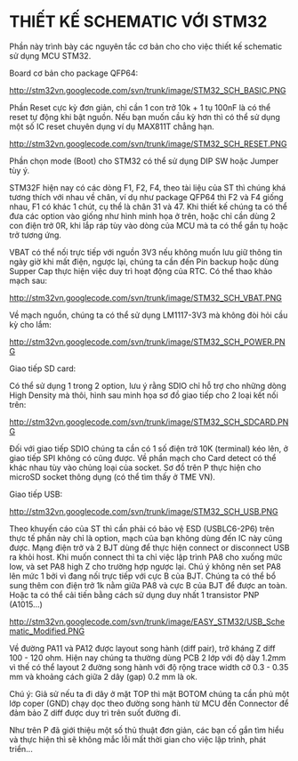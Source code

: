# THIẾT KẾ SCHEMATIC VỚI STM32 #

Phần này trình bày các nguyên tắc cơ bản cho cho việc thiết kế schematic sử dụng MCU STM32.

Board cơ bản cho package QFP64:

http://stm32vn.googlecode.com/svn/trunk/image/STM32_SCH_BASIC.PNG

Phần Reset cực kỳ đơn giản, chỉ cần 1 con trở 10k + 1 tụ 100nF là có thể reset tự động khi bật nguồn. Nếu bạn muốn cầu kỳ hơn thì có thể sử dụng một số IC reset chuyên dụng ví dụ MAX811T chẳng hạn.

http://stm32vn.googlecode.com/svn/trunk/image/STM32_SCH_RESET.PNG

Phần chọn mode (Boot) cho STM32 có thể sử dụng DIP SW hoặc Jumper tùy ý.

STM32F hiện nay có các dòng F1, F2, F4, theo tài liệu của ST thì chúng khá tương thích với nhau về chân, ví dụ như package  QFP64 thì F2 và F4 giống nhau, F1 có khác 1 chút, cụ thể là chân 31 và 47. Khi thiết kế chúng ta có thể đưa các option vào giống như hình minh họa ở trên, hoặc chỉ cần dùng 2 con điện trở 0R, khi lắp ráp tùy vào dòng của MCU mà ta có thể gắn tụ hoặc trở tương ứng.

VBAT có thể nối trực tiếp với nguồn 3V3 nếu không muốn lưu giữ thông tin ngày giờ khi mất điện, ngược lại, chúng ta cần đến Pin backup hoặc dùng Supper Cap thực hiện việc duy trì hoạt động của RTC. Có thể thao khảo mạch sau:

http://stm32vn.googlecode.com/svn/trunk/image/STM32_SCH_VBAT.PNG

Về mạch nguồn, chúng ta có thể sử dụng LM1117-3V3 mà không đòi hỏi cầu kỳ cho lắm:

http://stm32vn.googlecode.com/svn/trunk/image/STM32_SCH_POWER.PNG

Giao tiếp SD card:

Có thể sử dụng 1 trong 2 option, lưu ý rằng SDIO chỉ hỗ trợ cho những dòng High Density mà thôi, hình sau minh họa sơ đồ giao tiếp cho 2 loại kết nối trên:

http://stm32vn.googlecode.com/svn/trunk/image/STM32_SCH_SDCARD.PNG

Đối với giao tiếp SDIO chúng ta cần có 1 số điện trở 10K (terminal) kéo lên, ở giao tiếp SPI không có cũng được. Về phần mạch cho Card detect có thể khác nhau tùy vào chủng loại của socket. Sơ đồ trên P thực hiện cho microSD socket thông dụng (có thể tìm thấy ở TME VN).

Giao tiếp USB:

http://stm32vn.googlecode.com/svn/trunk/image/STM32_SCH_USB.PNG

Theo khuyến cáo của ST thì cần phải có bảo vệ ESD (USBLC6-2P6) trên thực tế phần này chỉ là option, mạch của bạn không dùng đến IC này cũng được. Mạng điện trở và 2 BJT dùng để thực hiện connect or disconnect USB ra khỏi host. Khi muốn connect thì ta chỉ việc lập trình PA8 cho xuống mức low, và set PA8 high Z cho trường hợp ngược lại. Chú ý không nên set PA8 lên mức 1 bởi vì đang nối trực tiếp với cực B của BJT. Chúng ta có thể bổ sung thêm con điện trở 1k nằm giữa PA8 và cực B của BJT để được an toàn. Hoặc ta có thể cải tiến bằng cách sử dụng duy nhất 1 transistor PNP (A1015...)

http://stm32vn.googlecode.com/svn/trunk/image/EASY_STM32/USB_Schematic_Modified.PNG

Về đường PA11 và PA12 được layout song hành (diff pair), trở kháng Z diff 100 - 120 ohm. Hiện nay chúng ta thường dùng PCB 2 lớp với độ dày 1.2mm vì thế có thể layout 2 đường song hành với độ rộng trace width cỡ 0.3 - 0.35 mm và khoảng cách giữa 2 dây (gap) 0.2 mm là ok.

Chú ý: Giả sử nếu ta đi dây ở mặt TOP thì mặt BOTOM chúng ta cần phủ một lớp coper (GND) chạy dọc theo đường song hành từ MCU đến Connector để đảm bảo Z diff được duy trì trên suốt đường đi.

Như trên P đã giới thiệu một số thủ thuật đơn giản, các bạn cố gắn tìm hiểu và thực hiện thì sẽ không mắc lỗi mất thời gian cho việc lập trình, phát triển...
